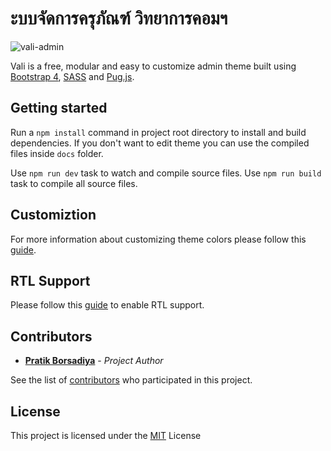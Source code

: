 # ะบบจัดการครุภัณฑ์ วิทยาการคอมฯ

![vali-admin](http://pratikborsadiya.in/blog/vali-admin/vali-admin-banner.gif)

Vali is a free, modular and easy to customize admin theme built using [Bootstrap 4](https://getbootstrap.com), [SASS](http://sass-lang.com) and [Pug.js](https://pugjs.org).

## Getting started

Run a `npm install` command in project root directory to install and build dependencies. If you don't want to edit theme you can use the compiled files inside `docs` folder.

Use `npm run dev` task to watch and compile source files.
Use `npm run build` task to compile all source files.

## Customiztion
For more information about customizing theme colors please follow this [guide](http://pratikborsadiya.in/blog/vali-admin/).

## RTL Support
Please follow this [guide](http://pratikborsadiya.in/blog/vali-admin/) to enable RTL support.

## Contributors

* **[Pratik Borsadiya](http://pratikborsadiya.in)** - *Project Author*

See the list of [contributors](https://github.com/pratikborsadiya/vali-admin/graphs/contributors) who participated in this project.

## License

This project is licensed under the [MIT](LICENSE) License
